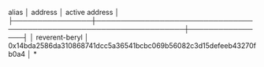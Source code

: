 alias          │ address                                                            │ active address │
├────────────────┼────────────────────────────────────────────────────────────────────┼────────────────┤
│ reverent-beryl │ 0x14bda2586da310868741dcc5a36541bcbc069b56082c3d15defeeb43270fb0a4 │ *             